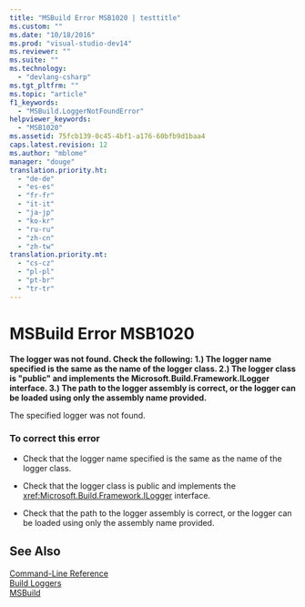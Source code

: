 ```yaml
---
title: "MSBuild Error MSB1020 | testtitle"
ms.custom: ""
ms.date: "10/18/2016"
ms.prod: "visual-studio-dev14"
ms.reviewer: ""
ms.suite: ""
ms.technology: 
  - "devlang-csharp"
ms.tgt_pltfrm: ""
ms.topic: "article"
f1_keywords: 
  - "MSBuild.LoggerNotFoundError"
helpviewer_keywords: 
  - "MSB1020"
ms.assetid: 75fcb139-0c45-4bf1-a176-60bfb9d1baa4
caps.latest.revision: 12
ms.author: "mblome"
manager: "douge"
translation.priority.ht: 
  - "de-de"
  - "es-es"
  - "fr-fr"
  - "it-it"
  - "ja-jp"
  - "ko-kr"
  - "ru-ru"
  - "zh-cn"
  - "zh-tw"
translation.priority.mt: 
  - "cs-cz"
  - "pl-pl"
  - "pt-br"
  - "tr-tr"
---
```

# MSBuild Error MSB1020
**The logger was not found. Check the following: 1.) The logger name specified is the same as the name of the logger class. 2.) The logger class is "public" and implements the Microsoft.Build.Framework.ILogger interface. 3.) The path to the logger assembly is correct, or the logger can be loaded using only the assembly name provided.**  
  
 The specified logger was not found.  
  
### To correct this error  
  
-   Check that the logger name specified is the same as the name of the logger class.  
  
-   Check that the logger class is public and implements the <xref:Microsoft.Build.Framework.ILogger> interface.  
  
-   Check that the path to the logger assembly is correct, or the logger can be loaded using only the assembly name provided.  
  
## See Also  
 [Command-Line Reference](../reference/msbuild-command-line-reference.md)   
 [Build Loggers](../reference/build-loggers.md)  
 [MSBuild](../reference/msbuild1.md)